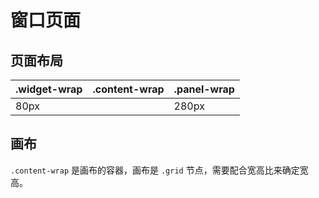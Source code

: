 # 窗口页面

## 页面布局


| .widget-wrap | .content-wrap | .panel-wrap |
| --- | --- | --- |
| 80px |  | 280px |

## 画布

`.content-wrap` 是画布的容器，画布是 `.grid` 节点，需要配合宽高比来确定宽高。
